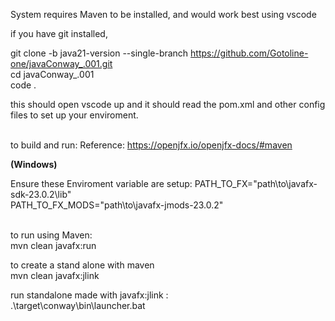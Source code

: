 System requires Maven to be installed, and would work best using vscode

if you have git installed,


git clone -b java21-version --single-branch https://github.com/Gotoline-one/javaConway_.001.git  <br>
cd javaConway_.001  <br>
code . <br>

this should open vscode up and it should read the pom.xml and other
config files to set up your enviroment. 
<br><br>


to build and run: 
Reference: <https://openjfx.io/openjfx-docs/#maven>

<b>(Windows)</b>

Ensure these Enviroment variable are setup:
     PATH_TO_FX="path\to\javafx-sdk-23.0.2\lib"  
     PATH_TO_FX_MODS="path\to\javafx-jmods-23.0.2"
<br><br>

to run using Maven: <br>
    mvn clean javafx:run

to create a stand alone with maven<br>
    mvn clean javafx:jlink

run standalone made with javafx:jlink : <br>
    .\target\conway\bin\launcher.bat
